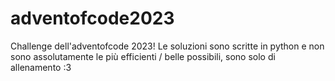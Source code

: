 # adventofcode2023

Challenge dell'adventofcode 2023!
Le soluzioni sono scritte in python e non sono assolutamente le più efficienti / belle possibili, sono solo di allenamento :3
